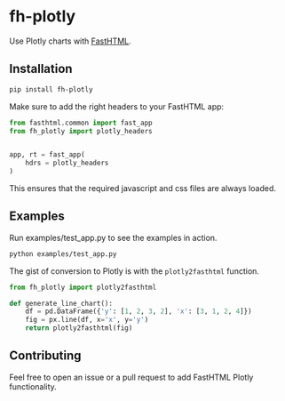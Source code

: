 # fh-plotly

Use Plotly charts with [FastHTML](https://github.com/AnswerDotAI/fasthtml).


## Installation

```bash
pip install fh-plotly
```

Make sure to add the right headers to your FastHTML app:

```python
from fasthtml.common import fast_app
from fh_plotly import plotly_headers


app, rt = fast_app(
    hdrs = plotly_headers
)
```

This ensures that the required javascript and css files are always loaded.

## Examples

Run examples/test_app.py to see the examples in action.

```bash
python examples/test_app.py
```

The gist of conversion to Plotly is with the `plotly2fasthtml` function.

```python
from fh_plotly import plotly2fasthtml

def generate_line_chart():
    df = pd.DataFrame({'y': [1, 2, 3, 2], 'x': [3, 1, 2, 4]})
    fig = px.line(df, x='x', y='y')
    return plotly2fasthtml(fig)
```

## Contributing

Feel free to open an issue or a pull request to add FastHTML Plotly functionality.
